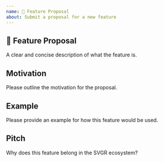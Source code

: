 ```yaml
---
name: 🚀 Feature Proposal
about: Submit a proposal for a new feature
---
```


<!-- Love SVGR? Please consider supporting our collective: 👉  https://opencollective.com/svgr/donate -->

## 🚀 Feature Proposal

A clear and concise description of what the feature is.

## Motivation

Please outline the motivation for the proposal.

## Example

Please provide an example for how this feature would be used.

## Pitch

Why does this feature belong in the SVGR ecosystem?

